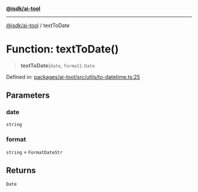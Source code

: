 [**@isdk/ai-tool**](../README.md)

***

[@isdk/ai-tool](../globals.md) / textToDate

# Function: textToDate()

> **textToDate**(`date`, `format`): `Date`

Defined in: [packages/ai-tool/src/utils/to-datetime.ts:25](https://github.com/isdk/ai-tool.js/blob/077730e62e6c723611b64a587e36b69766741af4/src/utils/to-datetime.ts#L25)

## Parameters

### date

`string`

### format

`string` = `FormatDateStr`

## Returns

`Date`
